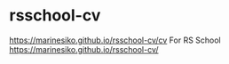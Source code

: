 # rsschool-cv
https://marinesiko.github.io/rsschool-cv/cv
For RS School
https://marinesiko.github.io/rsschool-cv/